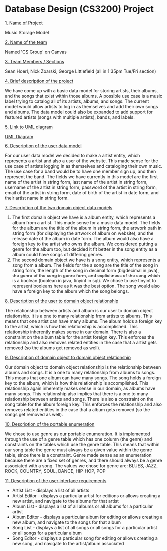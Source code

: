 # Database Design (CS3200) Project

<ins>1. Name of Project</ins>

Music Storage Model

<ins>2. Name of the team</ins>

Named 'CS Group' on Canvas

<ins>3. Team Members / Sections</ins>

Sean Hoerl, Nick Zoarski, George Littlefield (all in 1:35pm Tue/Fri section)

<ins>4. Brief description of the project</ins>

We have come up with a basic data model for storing artists, their albums, and the songs that exist within those albums. A possible use case is a music label trying to catalog all of its artists, albums, and songs. The current model would allow artists to log in as themselves and add their own songs and albums. The data model could also be expanded to add support for featured artists (songs with multiple artists), bands, and labels.

<ins>5. Link to UML diagram</ins>

[UML Diagram](https://github.com/shoerl/db_design_project/blob/master/db_design_final_project_UML.pdf)

<ins>6. Description of the user data model</ins>

For our user data model we decided to make a artist entity, which represents a artist and also a user of the website. This made sense for the use case of artists logging in as themselves and cataloging their own music. The use case for a band would be to have one member sign up, and then represent the band. The fields we have currently in this model are the first name of the artist in string form, last name of the artist in string form, username of the artist in string form, password of the artist in string form, email of the artist in string form, date of birth of the artist in date form, and their artist name in string form.

<ins>7. Description of the two domain object data models</ins>

1. The first domain object we have is a album entity, which represents a album from a artist. This made sense for a music data model. The fields for the album are the title of the album in string form, the artwork path in string form (for displaying the artwork of album on website), and the release date of the album in date form. The album would also have a foreign key to the artist who owns the album. We considered putting a genre for the album too, but decided it fit better in the song entity as a album could have songs of differing genres.
2. The second domain object we have is a song entity, which represents a song from a album. The fields for the a song are the title of the song in string form, the length of the song in decimal form (bigdecimal in java), the genre of the song in genre form, and explicitness of the song which is a boolean (boolean in java, tinyint in sql). We chose to use tinyint to represent booleans here as it was the best option. The song would also have a foreign key to the album which the song belongs.

<ins>8. Description of the user to domain object relationship</ins>

The relationship between artists and album is our user to domain object relationship. It is a one to many relationship from artists to albums. This means that one artist can have many albums. The album holds a foreign key to the artist, which is how this relationship is accomplished. This relationship inherently makes sense in our domain. There is also a constraint on the album table for the artist foreign key. This enforces the relationship and also removes related entities in the case that a artist gets removed (so the albums get removed as well).

<ins>9. Description of domain object to domain object relationship</ins>

Our domain object to domain object relationship is the relationship between albums and songs. It is a one to many relationship from albums to songs. This means that one album can have many songs. The song holds a foreign key to the album, which is how this relationship is accomplished. This relationship again inherently makes sense in our domain, as albums have many songs. This relationship also implies that there is a one to many relationship between artists and songs. There is also a constraint on the song table for the album foreign key. This enforces the relationship and also removes related entities in the case that a album gets removed (so the songs get removed as well).

<ins>10. Description of the portable enumeration</ins>

We chose to use genre as our portable enumeration. It is implemented through the use of a genre table which has one column (the genre) and constraints on the tables which use the genre table. This means that within our song table the genre must always be a given value within the genre table, since there is a constraint. Genre made sense as an enumeration because there are a fixed set of genres, and there should always be a genre associated with a song. The values we chose for genre are: BLUES, JAZZ, ROCK, COUNTRY, SOUL, DANCE, HIP-HOP, POP


<ins>11. Description of the user interface requirements</ins>
- Artist List - displays a list of all artists
- Artist Editor - displays a particular artist for editions or allows creating a new artist, and navigate to the albums for that artist
- Album List - displays a list of all albums or all albums for a particular artist
- Album Editor - displays a particular album for editing or allows creating a new album, and navigate to the songs for that album
- Song List - displays a list of all songs or all songs for a particular artist or all songs for a particular album
- Song Editor - displays a particular song for editing or allows creating a new song, and navigate to the artist/album associated
